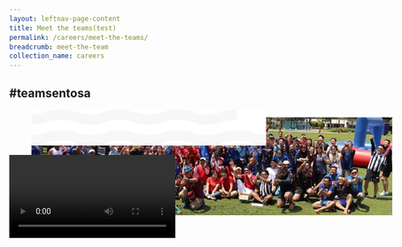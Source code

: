 ```yaml
---
layout: leftnav-page-content
title: Meet the teams(test)
permalink: /careers/meet-the-teams/
breadcrumb: meet-the-team
collection_name: careers
---
```

<div><h2>#teamsentosa</h2></div>  
<div class="row">
  <div class="col is-12" style="position: fixed;">
	<figure>
	<img src="../images/careers/hero-banner.jpg"/>	
	</figure>
  </div>
  <div class="col is-12" style="position: relative;">
  <figure>
  <img src="../images/careers/wave.svg"/>
  </figure>
  </div>
  <div class="col is-12" style="position: fixed;">
  <video controls>
  <source src="video/careers/test.mp4" type="video/mp4">
  Your browser does not support the video tag.
  </video>
  </div>
</div>
